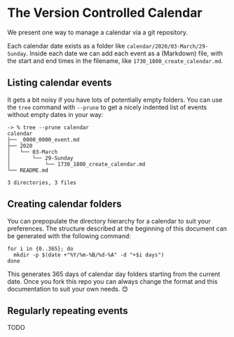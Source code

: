 # The Version Controlled Calendar

We present one way to manage a calendar via a git repository.

Each calendar date exists as a folder like `calendar/2020/03-March/29-Sunday`. Inside each date we can add each event as a (Markdown) file, with the start and end times in the filename, like `1730_1800_create_calendar.md`.

## Listing calendar events

It gets a bit noisy if you have lots of potentially empty folders. You can use the `tree` command with `--prune` to get a nicely indented list of events without empty dates in your way:
```
-> % tree --prune calendar
calendar
├── _0000_0000_event.md
├── 2020
│   └── 03-March
│       └── 29-Sunday
│           └── 1730_1800_create_calendar.md
└── README.md

3 directories, 3 files
```

## Creating calendar folders

You can prepopulate the directory hierarchy for a calendar to suit your preferences. The structure described at the beginning of this document can be generated with the following command:
```
for i in {0..365}; do                                                      
  mkdir -p $(date +"%Y/%m-%B/%d-%A" -d "+$i days")
done
```
This generates 365 days of calendar day folders starting from the current date. Once you fork this repo you can always change the format and this documentation to suit your own needs. 😊

## Regularly repeating events

TODO